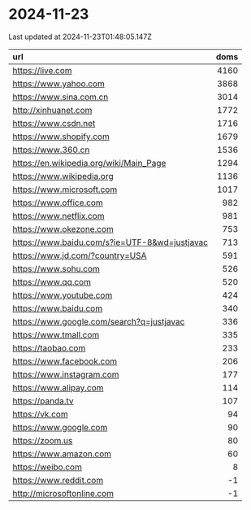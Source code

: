 # 2024-11-23

<!-- BEGIN -->
Last updated at 2024-11-23T01:48:05.147Z

url | doms
:- | -:
https://live.com | 4160
https://www.yahoo.com | 3868
https://www.sina.com.cn | 3014
http://xinhuanet.com | 1772
https://www.csdn.net | 1716
https://www.shopify.com | 1679
https://www.360.cn | 1536
https://en.wikipedia.org/wiki/Main_Page | 1294
https://www.wikipedia.org | 1136
https://www.microsoft.com | 1017
https://www.office.com | 982
https://www.netflix.com | 981
https://www.okezone.com | 753
https://www.baidu.com/s?ie=UTF-8&wd=justjavac | 713
https://www.jd.com/?country=USA | 591
https://www.sohu.com | 526
https://www.qq.com | 520
https://www.youtube.com | 424
https://www.baidu.com | 340
https://www.google.com/search?q=justjavac | 336
https://www.tmall.com | 335
https://taobao.com | 233
https://www.facebook.com | 206
https://www.instagram.com | 177
https://www.alipay.com | 114
https://panda.tv | 107
https://vk.com | 94
https://www.google.com | 90
https://zoom.us | 80
https://www.amazon.com | 60
https://weibo.com | 8
https://www.reddit.com | -1
http://microsoftonline.com | -1
<!-- END -->
